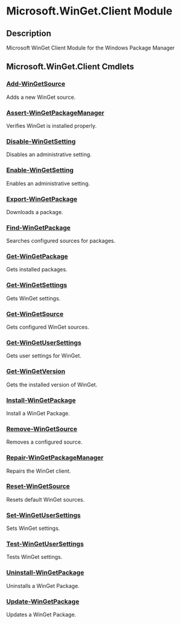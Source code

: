 ﻿---
Module Name: Microsoft.WinGet.Client
Module Guid: e11157e2-cd24-4250-83b8-c6654ea4926a
Download Help Link: 
Help Version: 1.8.0
Locale: en-US
---

# Microsoft.WinGet.Client Module
## Description
Microsoft WinGet Client Module for the Windows Package Manager

## Microsoft.WinGet.Client Cmdlets
### [Add-WinGetSource](Add-WinGetSource.md)
Adds a new WinGet source.

### [Assert-WinGetPackageManager](Assert-WinGetPackageManager.md)
Verifies WinGet is installed properly.

### [Disable-WinGetSetting](Disable-WinGetSetting.md)
Disables an administrative setting.

### [Enable-WinGetSetting](Enable-WinGetSetting.md)
Enables an administrative setting.

### [Export-WinGetPackage](Export-WinGetPackage.md)
Downloads a package.

### [Find-WinGetPackage](Find-WinGetPackage.md)
Searches configured sources for packages.

### [Get-WinGetPackage](Get-WinGetPackage.md)
Gets installed packages.

### [Get-WinGetSettings](Get-WinGetSettings.md)
Gets WinGet settings.

### [Get-WinGetSource](Get-WinGetSource.md)
Gets configured WinGet sources.

### [Get-WinGetUserSettings](Get-WinGetUserSettings.md)
Gets user settings for WinGet.

### [Get-WinGetVersion](Get-WinGetVersion.md)
Gets the installed version of WinGet.

### [Install-WinGetPackage](Install-WinGetPackage.md)
Install a WinGet Package.

### [Remove-WinGetSource](Remove-WinGetSource.md)
Removes a configured source.

### [Repair-WinGetPackageManager](Repair-WinGetPackageManager.md)
Repairs the WinGet client.

### [Reset-WinGetSource](Reset-WinGetSource.md)
Resets default WinGet sources.

### [Set-WinGetUserSettings](Set-WinGetUserSettings.md)
Sets WinGet settings.

### [Test-WinGetUserSettings](Test-WinGetUserSettings.md)
Tests WinGet settings.

### [Uninstall-WinGetPackage](Uninstall-WinGetPackage.md)
Uninstalls a WinGet Package.

### [Update-WinGetPackage](Update-WinGetPackage.md)
Updates a WinGet Package.

